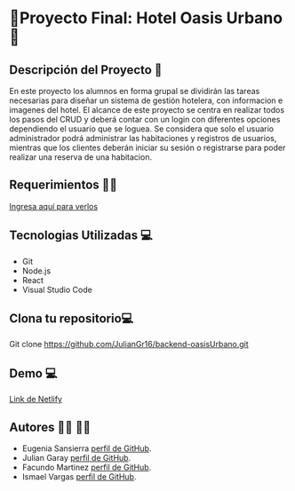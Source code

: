 # 🌴Proyecto Final: Hotel Oasis Urbano🌴

## Descripción del Proyecto 📃
En este proyecto los alumnos en forma grupal se dividirán las tareas necesarias para diseñar un sistema de gestión hotelera, con informacion e imagenes  del hotel. El alcance de este proyecto se centra en realizar todos los pasos del CRUD y deberá contar con un login con diferentes opciones dependiendo el usuario que se loguea. Se considera que solo el usuario administrador podrá administrar las habitaciones y registros de usuarios, mientras que los clientes deberán iniciar su sesión o registrarse para poder realizar una reserva de una habitacion.

## Requerimientos 📃✅

[Ingresa aquí para verlos]( https://drive.google.com/file/d/1mnfG1CnqsyaHanGm19FojqFlAzjg5kzN/view)

## Tecnologias Utilizadas 💻 
- Git
- Node.js
- React
- Visual Studio Code

## Clona tu repositorio💻
Git clone https://github.com/JulianGr16/backend-oasisUrbano.git

## Demo 💻
[Link de Netlify](https://github.com/EugeSan-hub)

## Autores 👩‍💻 👨‍💻
- Eugenia Sansierra [perfil de GitHub](https://github.com/EugeSan-hub).
- Julian Garay [perfil de GitHub](https://github.com/JulianGr16).
- Facundo Martinez [perfil de GitHub](https://github.com/facu030).
- Ismael Vargas [perfil de GitHub](https://github.com/joseismaelvargas).


